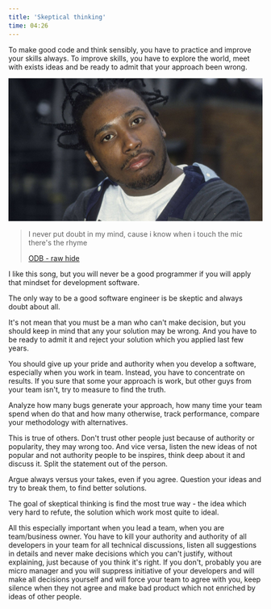 ```yaml
---
title: 'Skeptical thinking'
time: 04:26
---
```


To make good code and think sensibly, you have to practice and improve your skills always. To improve skills, you have to explore the world, meet with exists ideas and be ready to admit that your approach been wrong.

![Ol' Dirty Bastard photo](./odb.jpeg)

> I never put doubt in my mind, cause i know when i touch the mic there's the rhyme
>
> [ODB - raw hide](https://www.youtube.com/watch?v=bPxXe8LCvI8)

I like this song, but you will never be a good programmer if you will apply that mindset for development software.

The only way to be a good software engineer is be skeptic and always doubt about all.

It's not mean that you must be a man who can't make decision, but you should keep in mind that any your solution may be wrong. And you have to be ready to admit it and reject your solution which you applied last few years.

You should give up your pride and authority when you develop a software, especially when you work in team. Instead, you have to concentrate on results. If you sure that some your approach is work, but other guys from your team isn't, try to measure to find the truth.

Analyze how many bugs generate your approach, how many time your team spend when do that and how many otherwise, track performance, compare your methodology with alternatives.

This is true of others. Don't trust other people just because of authority or popularity, they may wrong too. And vice versa, listen the new ideas of not popular and not authority people to be inspires, think deep about it and discuss it. Split the statement out of the person.

Argue always versus your takes, even if you agree. Question your ideas and try to break them, to find better solutions.

The goal of skeptical thinking is find the most true way - the idea which very hard to refute, the solution which work most quite to ideal.

All this especially important when you lead a team, when you are team/business owner. You have to kill your authority and authority of all developers in your team for all technical discussions, listen all suggestions in details and never make decisions which you can't justify, without explaining, just because of you think it's right. If you don't, probably you are micro manager and you will suppress initiative of your developers and will make all decisions yourself and will force your team to agree with you, keep silence when they not agree and make bad product which not enriched by ideas of other people.
